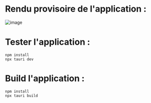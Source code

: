 # Rendu provisoire de l'application :
![image](https://user-images.githubusercontent.com/35542432/215361244-e21a82ca-e31f-4832-8811-dfeab1e038d0.png)

# Tester l'application : 

```
npm install
npx tauri dev
```

# Build l'application : 

```
npm install
npx tauri build
```
